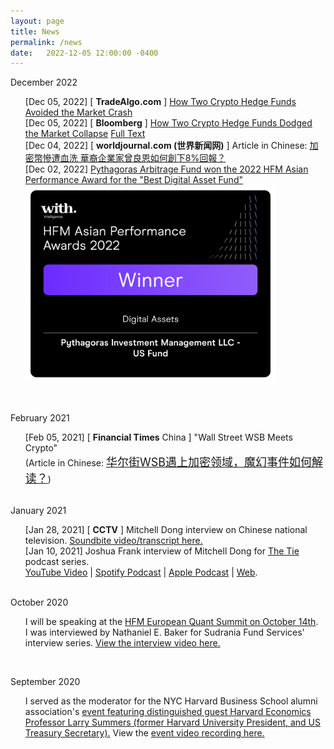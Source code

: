 ```yaml
---
layout: page
title: News
permalink: /news
date:   2022-12-05 12:00:00 -0400
---
```

December 2022

<ul style="list-style-type: none;">
    <li>
      [Dec 05, 2022] [ <b>TradeAlgo.com</b> ] <a href="https://www.tradealgo.com/news/how-two-crypto-hedge-funds-avoided-the-market-crash">How Two Crypto Hedge Funds Avoided the Market Crash</a>
    </li>
    <li>
      [Dec 05, 2022] [ <b>Bloomberg</b> ] <a href="https://www.bloomberg.com/news/articles/2022-12-04/two-pythagoras-crypto-hedge-funds-see-8-performance-gains-in-2022?srnd=premium-asia">How Two Crypto Hedge Funds Dodged the Market Collapse</a> <a
            href="https://mitchelldong.com/how-two-crypto-hedge-funds-dodged-the-market-collapse/" target="_blank">Full Text </a>
    </li>
    <li>
      [Dec 04, 2022] [ <b>worldjournal.com (世界新闻网)</b> ] Article in Chinese: <a href="https://www.worldjournal.com/wj/story/121477/6814888">加密幣慘遭血洗 華裔企業家曾良恩如何創下8%回報？</a>
    </li>
    <li>
      [Dec 02, 2022] <a href="https://mitchelldong.com/the-pythagoras-arbitrage-fund-won-2022-HFM-asia-performance-award/">Pythagoras Arbitrage Fund won the 2022 HFM Asian Performance Award for the "Best
      Digital Asset Fund"</a> <br>
      <img src="/assets/images/hmf2022_award/2022_HFM_award3.png" alt="" width="400px">
    </li>
</ul>
<br />

February 2021

<ul style="list-style-type: none;">
    <li>
      [Feb 05, 2021] [ <b>Financial Times</b> China ] "Wall Street WSB Meets Crypto" <br/>
      (Article in Chinese: <a style="font-size:18px;" href="http://cn.ft.com/story/001091336" target="_">
        华尔街WSB遇上加密领域，魔幻事件如何解读？</a>)
    </li>
</ul>
<br />
January 2021

  <ul style="list-style-type: none;">
    <li>
      [Jan 28, 2021] [ <b>CCTV</b> ] Mitchell Dong interview on Chinese national television.
      <a href="http://www.cctvplus.com/news/20210128/8175511.shtml" target="_">Soundbite video/transcript here.</a>
    </li>
    <li>
      [Jan 10, 2021] Joshua Frank interview of Mitchell Dong for <a href="https://thetie.io" target="_">The Tie</a> podcast series.
      <br/>
      <a href="https://www.youtube.com/watch?v=HJpWp9-gm3M" blank="_">YouTube Video</a> | 
      <a href="https://open.spotify.com/episode/4hm25TIjMOug9eo4QMbBho" blank="_">Spotify Podcast</a> |
      <a href="https://podcasts.apple.com/us/podcast/fundamental-value-a-bitcoin-podcast/id1526563536" blank="_">Apple Podcast</a> |
      <a href="https://share.transistor.fm/s/9b8bc39e" blank="_">Web</a>.
    </li>
  </ul>

<br />
October 2020

<ul style="list-style-type: none;">
  <li>I will be speaking at the <a href="https://www.hfmeuquantsummit.com/agenda" target="_">HFM European Quant Summit on October 14th</a>.
  </li>

<li>
  I was interviewed by Nathaniel E. Baker for Sudrania Fund Services' interview series.
  <a href="https://youtu.be/qQ8HXXhbdjA" target="_">View the interview video here.</a>
</li>
</ul>

<br />

September 2020
<ul style="list-style-type: none;">
<li>I served as the moderator for the NYC Harvard Business School alumni association's <a href="https://www.hbscny.org/events/register-virtual-lawrence-h-summers-on-the-post-covid-19-economy-managing-the-new-normal/" target="_">
event featuring distinguished guest Harvard Economics Professor Larry Summers (former Harvard University President, and US Treasury Secretary).</a>
View the <a href="https://us02web.zoom.us/rec/play/HF-xo60GnO0A6R-AKVgkXmzvk5uJ2HG-ZwwDO8R5TlbbtuwJfRxFHBbeRkAVykHfMAkLA0xg3Q2TWOyH.0J-vV6GM_LVVMgBc?continueMode=true&_x_zm_rtaid=Xh6vbhK5Qj6UF6ufUnDgcA.1602594313474.b8ba380923757f6a9bb833d104e285a9&_x_zm_rhtaid=75" target="_">event video recording here.</a>
</li>
 </ul>

